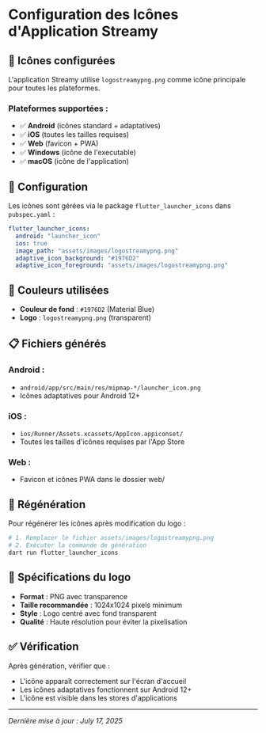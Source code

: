 # Configuration des Icônes d'Application Streamy

## 📱 Icônes configurées

L'application Streamy utilise `logostreamypng.png` comme icône principale pour toutes les plateformes.

### Plateformes supportées :
- ✅ **Android** (icônes standard + adaptatives)
- ✅ **iOS** (toutes les tailles requises)
- ✅ **Web** (favicon + PWA)
- ✅ **Windows** (icône de l'executable)
- ✅ **macOS** (icône de l'application)

## 🔧 Configuration

Les icônes sont gérées via le package `flutter_launcher_icons` dans `pubspec.yaml` :

```yaml
flutter_launcher_icons:
  android: "launcher_icon"
  ios: true
  image_path: "assets/images/logostreamypng.png"
  adaptive_icon_background: "#1976D2"
  adaptive_icon_foreground: "assets/images/logostreamypng.png"
```

## 🎨 Couleurs utilisées

- **Couleur de fond** : `#1976D2` (Material Blue)
- **Logo** : `logostreamypng.png` (transparent)

## 📋 Fichiers générés

### Android :
- `android/app/src/main/res/mipmap-*/launcher_icon.png`
- Icônes adaptatives pour Android 12+

### iOS :
- `ios/Runner/Assets.xcassets/AppIcon.appiconset/`
- Toutes les tailles d'icônes requises par l'App Store

### Web :
- Favicon et icônes PWA dans le dossier web/

## 🔄 Régénération

Pour régénérer les icônes après modification du logo :

```bash
# 1. Remplacer le fichier assets/images/logostreamypng.png
# 2. Exécuter la commande de génération
dart run flutter_launcher_icons
```

## 📐 Spécifications du logo

- **Format** : PNG avec transparence
- **Taille recommandée** : 1024x1024 pixels minimum
- **Style** : Logo centré avec fond transparent
- **Qualité** : Haute résolution pour éviter la pixelisation

## ✅ Vérification

Après génération, vérifier que :
- L'icône apparaît correctement sur l'écran d'accueil
- Les icônes adaptatives fonctionnent sur Android 12+
- L'icône est visible dans les stores d'applications

---

*Dernière mise à jour : July 17, 2025*
